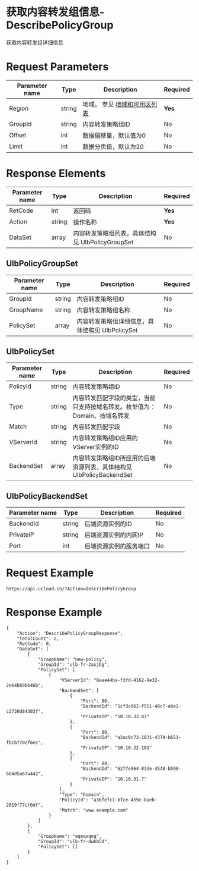 # 获取内容转发组信息-DescribePolicyGroup

获取内容转发组详细信息

# Request Parameters
|Parameter name|Type|Description|Required|
|---|---|---|---|
|Region|string|地域。 参见 [地域和可用区列表](api/summary/regionlist)|**Yes**|
|GroupId|string|内容转发策略组ID|No|
|Offset|int|数据偏移量，默认值为0|No|
|Limit|int|数据分页值，默认为20|No|

# Response Elements
|Parameter name|Type|Description|Required|
|---|---|---|---|
|RetCode|int|返回码|**Yes**|
|Action|string|操作名称|**Yes**|
|DataSet|array|内容转发策略组列表，具体结构见 UlbPolicyGroupSet|No|

## UlbPolicyGroupSet
|Parameter name|Type|Description|Required|
|---|---|---|---|
|GroupId|string|内容转发策略组ID|No|
|GroupName|string|内容转发策略组名称|No|
|PolicySet|array|内容转发策略组详细信息，具体结构见 UlbPolicySet|No|

## UlbPolicySet
|Parameter name|Type|Description|Required|
|---|---|---|---|
|PolicyId|string|内容转发策略组ID|No|
|Type|string|内容转发匹配字段的类型，当前只支持按域名转发。枚举值为： Domain，按域名转发|No|
|Match|string|内容转发匹配字段|No|
|VServerId|string|内容转发策略组ID应用的VServer实例的ID|No|
|BackendSet|array|内容转发策略组ID所应用的后端资源列表，具体结构见 UlbPolicyBackendSet|No|

## UlbPolicyBackendSet
|Parameter name|Type|Description|Required|
|---|---|---|---|
|BackendId|string|后端资源实例的ID|No|
|PrivateIP|string|后端资源实例的内网IP|No|
|Port|int|后端资源实例的服务端口|No|

# Request Example
```
https://api.ucloud.cn/?Action=DescribePolicyGroup
```

# Response Example
```
{
    "Action": "DescribePolicyGroupResponse", 
    "TotalCount": 2, 
    "RetCode": 0, 
    "DataSet": [
        {
            "GroupName": "new-policy", 
            "GroupId": "ulb-fr-2axjbg", 
            "PolicySet": [
                {
                    "VServerId": "8aae44ba-f3fd-4162-9e32-2e64b89b646b", 
                    "BackendSet": [
                        {
                            "Port": 80, 
                            "BackendId": "1cf3c062-f551-48c7-a6e2-c2730d84303f", 
                            "PrivateIP": "10.10.33.87"
                        }, 
                        {
                            "Port": 80, 
                            "BackendId": "a2ac0c73-1831-4379-b651-fbcb7702f6ec", 
                            "PrivateIP": "10.10.32.101"
                        }, 
                        {
                            "Port": 80, 
                            "BackendId": "6277e964-83de-4548-b598-6b4d5a67a442", 
                            "PrivateIP": "10.10.31.7"
                        }
                    ], 
                    "Type": "Domain", 
                    "PolicyId": "a3bfefc1-bfce-459c-baeb-2619f77cf0df", 
                    "Match": "www.example.com"
                }
            ]
        }, 
        {
            "GroupName": "eqeqeqeq", 
            "GroupId": "ulb-fr-dwkb5d", 
            "PolicySet": []
        }
    ]
}
```


